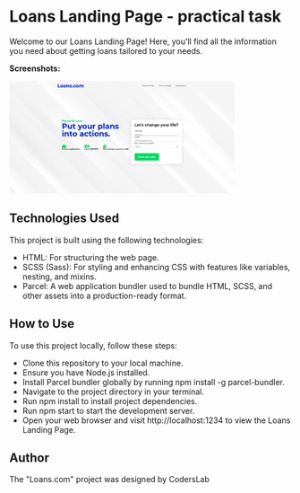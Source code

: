 # Loans Landing Page - practical task

Welcome to our Loans Landing Page! Here, you'll find all the information you need about getting loans tailored to your needs.

**Screenshots:**

<span>
<img src="images/loans.png" alt="bestshop" height="200">
</span>

## Technologies Used
This project is built using the following technologies:

- HTML: For structuring the web page.
- SCSS (Sass): For styling and enhancing CSS with features like variables, nesting, and mixins.
- Parcel: A web application bundler used to bundle HTML, SCSS, and other assets into a production-ready format.
  
## How to Use
To use this project locally, follow these steps:

- Clone this repository to your local machine.
- Ensure you have Node.js installed.
- Install Parcel bundler globally by running npm install -g parcel-bundler.
- Navigate to the project directory in your terminal.
- Run npm install to install project dependencies.
- Run npm start to start the development server.
- Open your web browser and visit http://localhost:1234 to view the Loans Landing Page.

## Author

The "Loans.com" project was designed by CodersLab


